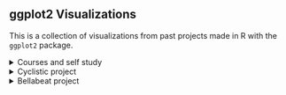 ## ggplot2 Visualizations

This is a collection of visualizations from past projects made in R with the `ggplot2` package.

<details><summary>Courses and self study</summary>

![](/ggplot2-visualizations/images/selfstudy-density.png)

![](/ggplot2-visualizations/images/selfstudy-boxplot.png)

</details>

<details><summary>Cyclistic project</summary>

![](/ggplot2-visualizations/images/cyclistic-viz%20(1).png)

![](/ggplot2-visualizations/images/cyclistic-viz%20(2).png)

![](/ggplot2-visualizations/images/cyclistic-viz%20(3).png)

![](/ggplot2-visualizations/images/cyclistic-viz%20(4).png)

![](/ggplot2-visualizations/images/cyclistic-viz%20(5).png)

</details>


<details><summary>Bellabeat project</summary>

![](/ggplot2-visualizations/images/Bellabeat-viz%20(2).png)

![](/ggplot2-visualizations/images/Bellabeat-viz%20(1).png)

![](/ggplot2-visualizations/images/Bellabeat-viz%20(3).png)

![](/ggplot2-visualizations/images/Bellabeat-viz%20(4).png)

</details>